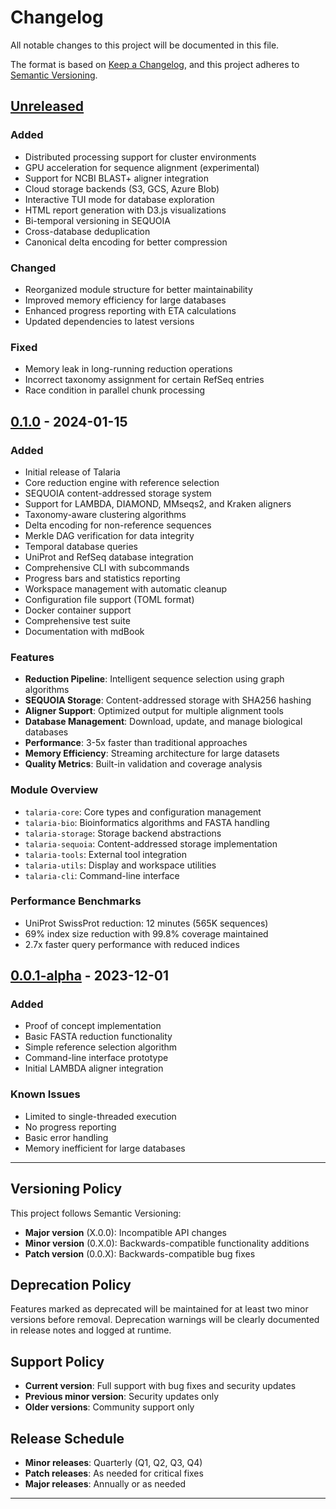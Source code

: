 # Changelog

All notable changes to this project will be documented in this file.

The format is based on [Keep a Changelog](https://keepachangelog.com/en/1.0.0/),
and this project adheres to [Semantic Versioning](https://semver.org/spec/v2.0.0.html).

## [Unreleased]

### Added
- Distributed processing support for cluster environments
- GPU acceleration for sequence alignment (experimental)
- Support for NCBI BLAST+ aligner integration
- Cloud storage backends (S3, GCS, Azure Blob)
- Interactive TUI mode for database exploration
- HTML report generation with D3.js visualizations
- Bi-temporal versioning in SEQUOIA
- Cross-database deduplication
- Canonical delta encoding for better compression

### Changed
- Reorganized module structure for better maintainability
- Improved memory efficiency for large databases
- Enhanced progress reporting with ETA calculations
- Updated dependencies to latest versions

### Fixed
- Memory leak in long-running reduction operations
- Incorrect taxonomy assignment for certain RefSeq entries
- Race condition in parallel chunk processing

## [0.1.0] - 2024-01-15

### Added
- Initial release of Talaria
- Core reduction engine with reference selection
- SEQUOIA content-addressed storage system
- Support for LAMBDA, DIAMOND, MMseqs2, and Kraken aligners
- Taxonomy-aware clustering algorithms
- Delta encoding for non-reference sequences
- Merkle DAG verification for data integrity
- Temporal database queries
- UniProt and RefSeq database integration
- Comprehensive CLI with subcommands
- Progress bars and statistics reporting
- Workspace management with automatic cleanup
- Configuration file support (TOML format)
- Docker container support
- Comprehensive test suite
- Documentation with mdBook

### Features
- **Reduction Pipeline**: Intelligent sequence selection using graph algorithms
- **SEQUOIA Storage**: Content-addressed storage with SHA256 hashing
- **Aligner Support**: Optimized output for multiple alignment tools
- **Database Management**: Download, update, and manage biological databases
- **Performance**: 3-5x faster than traditional approaches
- **Memory Efficiency**: Streaming architecture for large datasets
- **Quality Metrics**: Built-in validation and coverage analysis

### Module Overview
- `talaria-core`: Core types and configuration management
- `talaria-bio`: Bioinformatics algorithms and FASTA handling
- `talaria-storage`: Storage backend abstractions
- `talaria-sequoia`: Content-addressed storage implementation
- `talaria-tools`: External tool integration
- `talaria-utils`: Display and workspace utilities
- `talaria-cli`: Command-line interface

### Performance Benchmarks
- UniProt SwissProt reduction: 12 minutes (565K sequences)
- 69% index size reduction with 99.8% coverage maintained
- 2.7x faster query performance with reduced indices

## [0.0.1-alpha] - 2023-12-01

### Added
- Proof of concept implementation
- Basic FASTA reduction functionality
- Simple reference selection algorithm
- Command-line interface prototype
- Initial LAMBDA aligner integration

### Known Issues
- Limited to single-threaded execution
- No progress reporting
- Basic error handling
- Memory inefficient for large databases

---

## Versioning Policy

This project follows Semantic Versioning:
- **Major version** (X.0.0): Incompatible API changes
- **Minor version** (0.X.0): Backwards-compatible functionality additions
- **Patch version** (0.0.X): Backwards-compatible bug fixes

## Deprecation Policy

Features marked as deprecated will be maintained for at least two minor versions before removal. Deprecation warnings will be clearly documented in release notes and logged at runtime.

## Support Policy

- **Current version**: Full support with bug fixes and security updates
- **Previous minor version**: Security updates only
- **Older versions**: Community support only

## Release Schedule

- **Minor releases**: Quarterly (Q1, Q2, Q3, Q4)
- **Patch releases**: As needed for critical fixes
- **Major releases**: Annually or as needed

---

[Unreleased]: https://github.com/talaria/talaria/compare/v0.1.0...HEAD
[0.1.0]: https://github.com/talaria/talaria/compare/v0.0.1-alpha...v0.1.0
[0.0.1-alpha]: https://github.com/talaria/talaria/releases/tag/v0.0.1-alpha